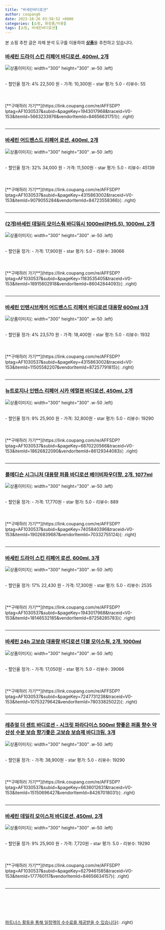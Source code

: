 ```yaml
---
title: "바세린바디로션"
author: coupang6
date: 2023-10-26 03:58:52 +0800
categories: [쇼핑, 화장품/미용]
tags: [쇼핑, 바세린바디로션]
---
```


본 쇼핑 추천 글은 자체 분석 도구를 이용하여 [**상품**](https://link.coupang.com/a/bao1ui)을 추천하고 있습니다.

### [바세린 드라이 스킨 리페어 바디로션, 400ml, 2개](https://link.coupang.com/re/AFFSDP?lptag=AF1030537&subid=&pageKey=1943017968&traceid=V0-153&itemId=5663233976&vendorItemId=84656631751)

![상품이미지](https://thumbnail8.coupangcdn.com/thumbnails/remote/230x230ex/image/retail/images/7980814729742189-7785bfd8-cc5f-4e23-9ed6-e8e60aaf3cb4.jpg){: width="300" height="300" .w-50 .left}


<br>
- 할인율 정가: 4%  22,500   원
- 가격: 10,300원
- star 평가: 5.0
- 리뷰수: 55
<br>
<br>
<br>
<br>
[**구매하러 가기**](https://link.coupang.com/re/AFFSDP?lptag=AF1030537&subid=&pageKey=1943017968&traceid=V0-153&itemId=5663233976&vendorItemId=84656631751){: .right}
<br>
<br>

---

### [바세린 어드벤스드 리페어 로션, 400ml, 2개](https://link.coupang.com/re/AFFSDP?lptag=AF1030537&subid=&pageKey=4315863002&traceid=V0-153&itemId=9079055284&vendorItemId=84723558366)

![상품이미지](https://thumbnail10.coupangcdn.com/thumbnails/remote/230x230ex/image/retail/images/7869654108710551-0c34a771-ebec-41df-a1e0-a0536c91b259.crdownload){: width="300" height="300" .w-50 .left}


<br>
- 할인율 정가: 32%  34,000   원
- 가격: 11,500원
- star 평가: 5.0
- 리뷰수: 45139
<br>
<br>
<br>
<br>
[**구매하러 가기**](https://link.coupang.com/re/AFFSDP?lptag=AF1030537&subid=&pageKey=4315863002&traceid=V0-153&itemId=9079055284&vendorItemId=84723558366){: .right}
<br>
<br>

---

### [(2개)바세린 데일리 모이스춰 바디워시 1000ml(PH5.5), 1000ml, 2개](https://link.coupang.com/re/AFFSDP?lptag=AF1030537&subid=&pageKey=1183535405&traceid=V0-153&itemId=18915602918&vendorItemId=86042844093)

![상품이미지](https://thumbnail9.coupangcdn.com/thumbnails/remote/230x230ex/image/vendor_inventory/03fb/d8293f1dccd6d9da2bcbdfe3b876559fa306c050716ddee2301b6bbb7790.jpg){: width="300" height="300" .w-50 .left}


<br>
- 할인율 정가: 
- 가격: 17,900원
- star 평가: 5.0
- 리뷰수: 39066
<br>
<br>
<br>
<br>
[**구매하러 가기**](https://link.coupang.com/re/AFFSDP?lptag=AF1030537&subid=&pageKey=1183535405&traceid=V0-153&itemId=18915602918&vendorItemId=86042844093){: .right}
<br>
<br>

---

### [바세린 인텐시브케어 어드밴스드 리페어 바디로션 대용량 600ml 3개](https://link.coupang.com/re/AFFSDP?lptag=AF1030537&subid=&pageKey=4315863002&traceid=V0-153&itemId=11505582207&vendorItemId=87257791815)

![상품이미지](https://thumbnail6.coupangcdn.com/thumbnails/remote/230x230ex/image/vendor_inventory/1e62/cd97cb3973fae147c74770f9be90924abd6d1d9b2f789c85d22bde4d2ae8.jpg){: width="300" height="300" .w-50 .left}


<br>
- 할인율 정가: 4%  23,570   원
- 가격: 18,400원
- star 평가: 5.0
- 리뷰수: 1932
<br>
<br>
<br>
<br>
[**구매하러 가기**](https://link.coupang.com/re/AFFSDP?lptag=AF1030537&subid=&pageKey=4315863002&traceid=V0-153&itemId=11505582207&vendorItemId=87257791815){: .right}
<br>
<br>

---

### [뉴트로지나 인텐스 리페어 시카 에멀젼 바디로션, 450ml, 2개](https://link.coupang.com/re/AFFSDP?lptag=AF1030537&subid=&pageKey=6870220566&traceid=V0-153&itemId=18626822090&vendorItemId=86129344083)

![상품이미지](https://thumbnail8.coupangcdn.com/thumbnails/remote/230x230ex/image/vendor_inventory/8209/74dded981ed3c2100bdc3db450faf9df39894ede4c52495134f9dfca5b65.jpg){: width="300" height="300" .w-50 .left}


<br>
- 할인율 정가: 9%  25,900   원
- 가격: 32,800원
- star 평가: 5.0
- 리뷰수: 19290
<br>
<br>
<br>
<br>
[**구매하러 가기**](https://link.coupang.com/re/AFFSDP?lptag=AF1030537&subid=&pageKey=6870220566&traceid=V0-153&itemId=18626822090&vendorItemId=86129344083){: .right}
<br>
<br>

---

### [폴메디슨 시그니처 대용량 퍼퓸 바디로션 베이비파우더향, 2개, 1077ml](https://link.coupang.com/re/AFFSDP?lptag=AF1030537&subid=&pageKey=7405840396&traceid=V0-153&itemId=19026839687&vendorItemId=70332755124)

![상품이미지](https://thumbnail7.coupangcdn.com/thumbnails/remote/230x230ex/image/retail/images/665330535449461-a39f92d3-2842-426e-9d45-91c8a9ed1a19.jpg){: width="300" height="300" .w-50 .left}


<br>
- 할인율 정가: 
- 가격: 17,770원
- star 평가: 5.0
- 리뷰수: 889
<br>
<br>
<br>
<br>
[**구매하러 가기**](https://link.coupang.com/re/AFFSDP?lptag=AF1030537&subid=&pageKey=7405840396&traceid=V0-153&itemId=19026839687&vendorItemId=70332755124){: .right}
<br>
<br>

---

### [바세린 드라이 스킨 리페어 로션, 600ml, 3개](https://link.coupang.com/re/AFFSDP?lptag=AF1030537&subid=&pageKey=1943017968&traceid=V0-153&itemId=18146532185&vendorItemId=87258285783)

![상품이미지](https://thumbnail6.coupangcdn.com/thumbnails/remote/230x230ex/image/vendor_inventory/56ee/1a70ef8149443ac98747db6de8416072c9589dd6cebd7dc23aee245a4b88.png){: width="300" height="300" .w-50 .left}


<br>
- 할인율 정가: 17%  22,430   원
- 가격: 17,300원
- star 평가: 5.0
- 리뷰수: 2535
<br>
<br>
<br>
<br>
[**구매하러 가기**](https://link.coupang.com/re/AFFSDP?lptag=AF1030537&subid=&pageKey=1943017968&traceid=V0-153&itemId=18146532185&vendorItemId=87258285783){: .right}
<br>
<br>

---

### [바세린 24h 고보습 대용량 바디로션 더블 모이스춰, 2개, 1000ml](https://link.coupang.com/re/AFFSDP?lptag=AF1030537&subid=&pageKey=7247731238&traceid=V0-153&itemId=10753279642&vendorItemId=78033825022)

![상품이미지](https://thumbnail7.coupangcdn.com/thumbnails/remote/230x230ex/image/retail/images/1401994161572277-3cfb881f-dbb0-425d-83e0-f284f8349f2e.jpg){: width="300" height="300" .w-50 .left}


<br>
- 할인율 정가: 
- 가격: 17,050원
- star 평가: 5.0
- 리뷰수: 39066
<br>
<br>
<br>
<br>
[**구매하러 가기**](https://link.coupang.com/re/AFFSDP?lptag=AF1030537&subid=&pageKey=7247731238&traceid=V0-153&itemId=10753279642&vendorItemId=78033825022){: .right}
<br>
<br>

---

### [레츄얼 더 센트 바디로션 - 시크릿 파라다이스 500ml 향좋은 퍼퓸 향수 약산성 수분 보습 향기좋은 고보습 보습제 바디크림, 3개](https://link.coupang.com/re/AFFSDP?lptag=AF1030537&subid=&pageKey=6636012631&traceid=V0-153&itemId=15150696427&vendorItemId=84267018031)

![상품이미지](https://thumbnail9.coupangcdn.com/thumbnails/remote/230x230ex/image/vendor_inventory/0e9b/46646e6d7fa8da44adabfb093057e241c1101b1de8d1d886013475aeeb2d.png){: width="300" height="300" .w-50 .left}


<br>
- 할인율 정가: 
- 가격: 38,900원
- star 평가: 5.0
- 리뷰수: 19290
<br>
<br>
<br>
<br>
[**구매하러 가기**](https://link.coupang.com/re/AFFSDP?lptag=AF1030537&subid=&pageKey=6636012631&traceid=V0-153&itemId=15150696427&vendorItemId=84267018031){: .right}
<br>
<br>

---

### [바세린 데일리 모이스처 바디로션, 450ml, 2개](https://link.coupang.com/re/AFFSDP?lptag=AF1030537&subid=&pageKey=6279461585&traceid=V0-153&itemId=177760117&vendorItemId=84656634157)

![상품이미지](https://thumbnail6.coupangcdn.com/thumbnails/remote/230x230ex/image/retail/images/7983067982163893-cb4969e0-03f5-432d-aced-5ace8d5d7f9e.jpg){: width="300" height="300" .w-50 .left}


<br>
- 할인율 정가: 9%  25,900   원
- 가격: 7,720원
- star 평가: 5.0
- 리뷰수: 19290
<br>
<br>
<br>
<br>
[**구매하러 가기**](https://link.coupang.com/re/AFFSDP?lptag=AF1030537&subid=&pageKey=6279461585&traceid=V0-153&itemId=177760117&vendorItemId=84656634157){: .right}
<br>
<br>

---
<br><br><br><br><br> [파트너스 활동을 통해 일정액의 수수료를 제공받을 수 있습니다](https://link.coupang.com/a/bao1ui){: .right}